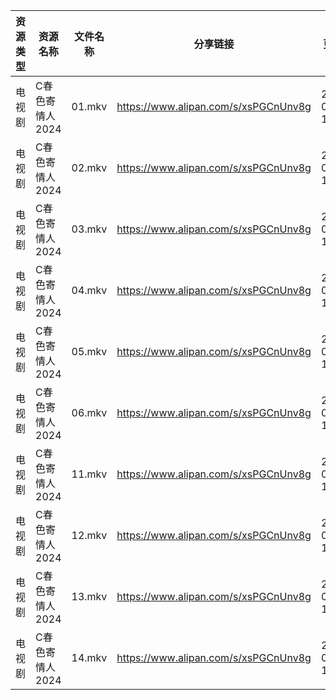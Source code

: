 | 资源类型 | 资源名称       | 文件名称   | 分享链接                                 | 更新时间                |
| ---- | ---------- | ------ | ------------------------------------ | ------------------- |
| 电视剧  | C春色寄情人2024 | 01.mkv | https://www.alipan.com/s/xsPGCnUnv8g | 2024-05-02 10:08:07 |
| 电视剧  | C春色寄情人2024 | 02.mkv | https://www.alipan.com/s/xsPGCnUnv8g | 2024-05-02 10:08:06 |
| 电视剧  | C春色寄情人2024 | 03.mkv | https://www.alipan.com/s/xsPGCnUnv8g | 2024-05-02 10:08:06 |
| 电视剧  | C春色寄情人2024 | 04.mkv | https://www.alipan.com/s/xsPGCnUnv8g | 2024-05-02 10:08:06 |
| 电视剧  | C春色寄情人2024 | 05.mkv | https://www.alipan.com/s/xsPGCnUnv8g | 2024-05-02 10:08:06 |
| 电视剧  | C春色寄情人2024 | 06.mkv | https://www.alipan.com/s/xsPGCnUnv8g | 2024-05-02 10:08:05 |
| 电视剧  | C春色寄情人2024 | 11.mkv | https://www.alipan.com/s/xsPGCnUnv8g | 2024-05-02 10:08:05 |
| 电视剧  | C春色寄情人2024 | 12.mkv | https://www.alipan.com/s/xsPGCnUnv8g | 2024-05-02 10:08:05 |
| 电视剧  | C春色寄情人2024 | 13.mkv | https://www.alipan.com/s/xsPGCnUnv8g | 2024-05-02 10:08:04 |
| 电视剧  | C春色寄情人2024 | 14.mkv | https://www.alipan.com/s/xsPGCnUnv8g | 2024-05-02 10:08:04 |
